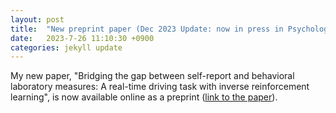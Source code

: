 ```yaml
---
layout: post
title:  "New preprint paper (Dec 2023 Update: now in press in Psychological Science!)"
date:   2023-7-26 11:10:30 +0900
categories: jekyll update
---
```

My new paper,
"Bridging the gap between self-report and behavioral laboratory measures: A real-time driving task with inverse reinforcement learning",
is now available online as a preprint ([link to the paper](https://psyarxiv.com/2peud/)).